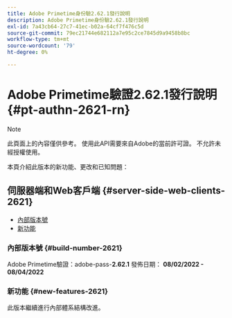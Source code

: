 ```yaml
---
title: Adobe Primetime身份驗2.62.1發行說明
description: Adobe Primetime身份驗2.62.1發行說明
exl-id: 7a43cb64-27c7-41ec-b02a-64cf7f476c5d
source-git-commit: 79ec21744e682112a7e95c2ce7845d9a9458b8bc
workflow-type: tm+mt
source-wordcount: '79'
ht-degree: 0%

---
```


# Adobe Primetime驗證2.62.1發行說明 {#pt-authn-2621-rn}

>[!NOTE]
>
>此頁面上的內容僅供參考。 使用此API需要來自Adobe的當前許可證。 不允許未經授權使用。

本頁介紹此版本的新功能、更改和已知問題：

## 伺服器端和Web客戶端 {#server-side-web-clients-2621}

* [內部版本號](#build-number-2621)
* [新功能](#new-features-2621)

### 內部版本號 {#build-number-2621}

Adobe Primetime驗證：adobe-pass-**2.62.1**
發佈日期： **08/02/2022 - 08/04/2022**

### 新功能 {#new-features-2621}

此版本繼續進行內部體系結構改進。
